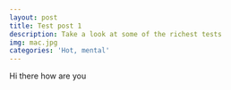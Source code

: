 ```yaml
---
layout: post
title: Test post 1
description: Take a look at some of the richest tests
img: mac.jpg
categories: 'Hot, mental'
---
```

Hi there how are you
